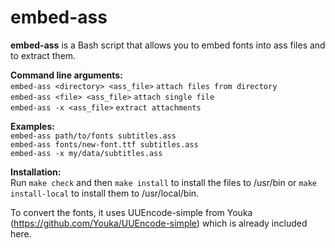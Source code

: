 embed-ass
===============
**embed-ass** is a Bash script that allows you to embed fonts into ass files and to extract them.

**Command line arguments:**<br>
`embed-ass <directory> <ass_file>` `attach files from directory`<br>
`embed-ass <file> <ass_file>` `attach single file`<br>
`embed-ass -x <ass_file>` `extract attachments`<br>

**Examples:**<br>
`embed-ass path/to/fonts subtitles.ass`<br>
`embed-ass fonts/new-font.ttf subtitles.ass`<br>
`embed-ass -x my/data/subtitles.ass`<br>


**Installation:**<br>
Run `make check` and then `make install` to install the files to /usr/bin or `make install-local`
to install them to /usr/local/bin.


To convert the fonts, it uses UUEncode-simple from Youka (https://github.com/Youka/UUEncode-simple)
which is already included here.
